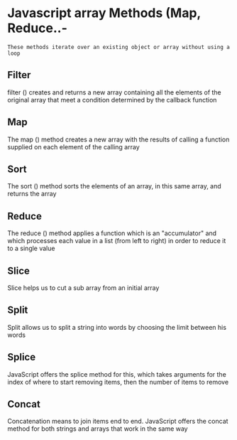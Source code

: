 # Javascript array Methods (Map, Reduce..-

```shell
These methods iterate over an existing object or array without using a loop
```

## Filter

filter () creates and returns a new array containing all the elements of the original array that meet a condition determined by the callback function

## Map

The map () method creates a new array with the results of calling a function supplied on each element of the calling array

## Sort

The sort () method sorts the elements of an array, in this same array, and returns the array


## Reduce

The reduce () method applies a function which is an "accumulator" and which processes each value in a list (from left to right) in order to reduce it to a single value

## Slice

Slice helps us to cut a sub array from an initial array

## Split

Split allows us to split a string into words by choosing the limit between his words

## Splice

JavaScript offers the splice method for this, which takes arguments for the index of where to start removing items, then the number of items to remove

## Concat

Concatenation means to join items end to end. JavaScript offers the concat method for both strings and arrays that work in the same way
